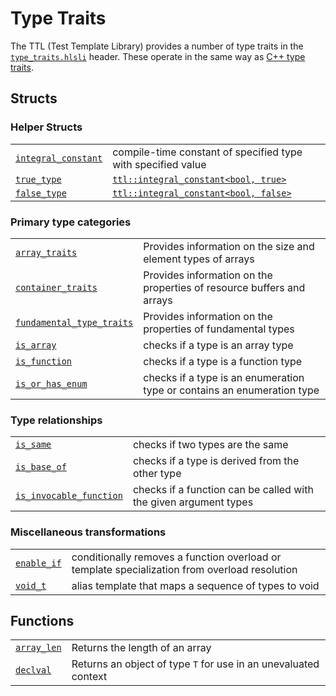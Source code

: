 # Type Traits

The TTL (Test Template Library) provides a number of type traits in the [`type_traits.hlsli`](../../../src/ShaderTestFramework/Shader/TTL/type_traits.hlsli) header. These operate in the same way as [C++ type traits](https://en.cppreference.com/w/cpp/header/type_traits).

## Structs

### Helper Structs

| | |
|--------------|---------------|
| [`integral_constant`](./IntegralConstant.md) | compile-time constant of specified type with specified value |
| [`true_type`](./IntegralConstant.md#specializations) | [`ttl::integral_constant<bool, true>`](./IntegralConstant.md) |
| [`false_type`](./IntegralConstant.md#specializations) | [`ttl::integral_constant<bool, false>`](./IntegralConstant.md) |

### Primary type categories

| | |
|-|-|
| [`array_traits`](./ArrayTraits.md) | Provides information on the size and element types of arrays |
| [`container_traits`](./ContainerTraits.md) | Provides information on the properties of resource buffers and arrays |
| [`fundamental_type_traits`](./FundamentalTypeTraits.md) | Provides information on the properties of fundamental types |
| [`is_array`](./IsArray.md) | checks if a type is an array type |
| [`is_function`](./IsFunction.md) | checks if a type is a function type |
| [`is_or_has_enum`](./IsOrHasEnum.md) | checks if a type is an enumeration type or contains an enumeration type |


### Type relationships

| | |
|-|-|
| [`is_same`](./IsSame.md) | checks if two types are the same |
| [`is_base_of`](./IsBaseOf.md) | checks if a type is derived from the other type |
| [`is_invocable_function`](./IsInvocableFunction.md) | checks if a function can be called with the given argument types |


### Miscellaneous transformations

| | |
|-|-|
| [`enable_if`](./EnableIf.md) | conditionally removes a function overload or template specialization from overload resolution  |
| [`void_t`](./VoidT.md) | alias template that maps a sequence of types to void |

## Functions

| | |
|-|-|
| [`array_len`](./ArrayLen.md) | Returns the length of an array |
| [`declval`](./DeclVal.md) | Returns an object of type `T` for use in an unevaluated context |



